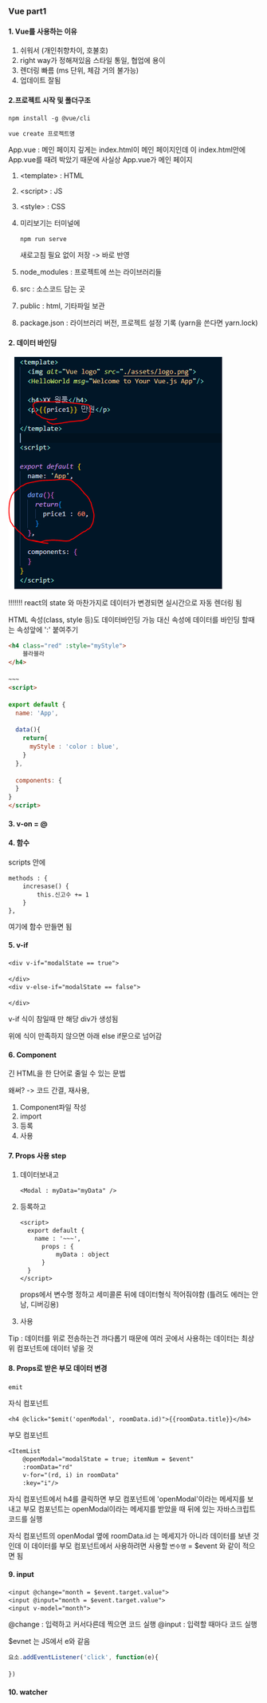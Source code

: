 ### Vue part1



#### 1. Vue를 사용하는 이유

1. 쉬워서 (개인취향차이, 호불호)
2. right way가 정해져있음
   스타일 통일, 협업에 용이
3. 렌더링 빠름 (ms 단위, 체감 거의 불가능)
4. 업데이트 잘됨



#### 2.프로젝트 시작 및 폴더구조

```
npm install -g @vue/cli
```

```
vue create 프로젝트명
```

App.vue : 메인 페이지
깊게는 index.html이 메인 페이지인데 이 index.html안에
App.vue를 때려 박았기 때문에 사실상 App.vue가 메인 페이지

1. \<template> : HTML

2. \<script> : JS

3. \<style> : CSS

4. 미리보기는 터미널에
   ```
   npm run serve
   ```

   새로고침 필요 없이 저장 -> 바로 반영

5. node_modules : 프로젝트에 쓰는 라이브러리들

6. src : 소스코드 담는 곳

7. public : html, 기타파일 보관

8. package.json : 라이브러리 버전, 프로젝트 설정 기록 (yarn을 쓴다면 yarn.lock)



#### 2. 데이터 바인딩

![image-20221107140547551](Vue_part1.assets/image-20221107140547551.png)

!!!!!!! react의 state 와 마찬가지로 데이터가 변경되면 실시간으로 자동 렌더링 됨

HTML 속성(class, style 등)도 데이터바인딩 가능
대신 속성에 데이터를 바인딩 할때는
속성앞에 ':' 붙여주기

```html
<h4 class="red" :style="myStyle">
    블라블라
</h4>

~~~
<script>

export default {
  name: 'App',

  data(){
    return{
      myStyle : 'color : blue',
    }
  },

  components: {
  }
}
</script>
```



#### 3. v-on = @



#### 4. 함수

scripts 안에 
```
methods : {
	incresase() {
		this.신고수 += 1
	}
},
```

여기에 함수 만들면 됨



#### 5. v-if

```vue
<div v-if="modalState == true">
    
</div>
<div v-else-if="modalState == false">
    
</div>
```

v-if 식이 참일때 만 해당 div가 생성됨

위에 식이 만족하지 않으면
아래 else if문으로 넘어감



#### 6. Component

긴 HTML을 한 단어로 줄일 수 있는 문법

왜써? -> 코드 간결, 재사용, 

1. Component파일 작성
2. import
3. 등록
4. 사용



#### 7. Props 사용 step

1. 데이터보내고
   ```vue
   <Modal : myData="myData" />
   ```

2. 등록하고
   ```vue
   <script>
     export default {
       name : '~~~',
         props : {
             myData : object 
         }
     }
   </script>
   ```

   props에서 변수명 정하고 세미콜론 뒤에 데이터형식 적어줘야함 (틀려도 에러는 안남, 디버깅용)

3. 사용

Tip : 데이터를 위로 전송하는건 까다롭기 때문에
여러 곳에서 사용하는 데이터는 최상위 컴포넌트에 데이터 넣을 것



#### 8. Props로 받은 부모 데이터 변경

`emit`

자식 컴포넌트
```vue
<h4 @click="$emit('openModal', roomData.id)">{{roomData.title}}</h4>
```

부모 컴포넌트
```vue
<ItemList 
    @openModal="modalState = true; itemNum = $event"
    :roomData="rd" 
    v-for="(rd, i) in roomData" 
    :key="i"/>
```

자식 컴포넌트에서 h4를 클릭하면 부모 컴포넌트에 'openModal'이라는 메세지를 보내고
부모 컴포넌트는 openModal이라는 메세지를 받았을 때 뒤에 있는 자바스크립트 코드를 실행

자식 컴포넌트의 openModal 옆에 roomData.id 는 메세지가 아니라 데이터를 보낸 것인데
이 데이터를 부모 컴포넌트에서 사용하려면 사용할 `변수명` = $event 와 같이 적으면 됨



#### 9. input

```vue
<input @change="month = $event.target.value">
<input @input="month = $event.target.value">
<input v-model="month">
```

@change : 입력하고 커서다른데 찍으면 코드 실행
@input : 입력할 때마다 코드 실행

$evnet 는 JS에서 e와 같음
```javascript
요소.addEventListener('click', function(e){
    
})
```



#### 10. watcher

